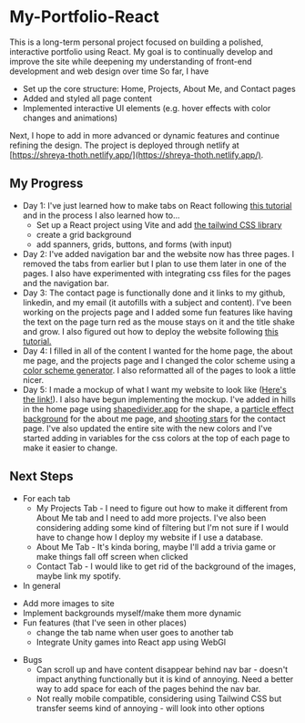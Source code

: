 # My-Portfolio-React

This is a long-term personal project focused on building a polished, interactive portfolio using React. My goal is to continually develop and improve the site while deepening my understanding of front-end development and web design over time So far, I have
- Set up the core structure: Home, Projects, About Me, and Contact pages
- Added and styled all page content
- Implemented interactive UI elements (e.g. hover effects with color changes and animations)

Next, I hope to add in more advanced or dynamic features and continue refining the design. The project is deployed through netlify at [https://shreya-thoth.netlify.app/](https://shreya-thoth.netlify.app/).

## My Progress
* Day 1: I've just learned how to make tabs on React following [this tutorial](https://www.youtube.com/watch?v=oTzKdpPa3J4) and in the process I also learned how to...
  - Set up a React project using Vite and add [the tailwind CSS library](https://tailwindcss.com/docs/guides/vite)
  - create a grid background
  - add spanners, grids, buttons, and forms (with input)
* Day 2: I've added navigation bar and the website now has three pages. I removed the tabs from earlier but I plan to use them later in one of the pages. I also have experimented with integrating css files for the pages and the navigation bar.
* Day 3: The contact page is functionally done and it links to my github, linkedin, and my email (it autofills with a subject and content). I've been working on the projects page and I added some fun features like having the text on the page turn red as the mouse stays on it and the title shake and grow. I also figured out how to deploy the website following [this tutorial.](https://www.youtube.com/watch?v=XMGOfJxnH7s&t=3s)
* Day 4: I filled in all of the content I wanted for the home page, the about me page, and the projects page and I changed the color scheme using a [color scheme generator](https://coolors.co/). I also reformatted all of the pages to look a little nicer.
* Day 5: I made a mockup of what I want my website to look like ([Here's the link!](https://www.canva.com/design/DAGme0MpjFU/lu7dUZDz3Y776HmzpowlSw/view?utm_content=DAGme0MpjFU&utm_campaign=designshare&utm_medium=link2&utm_source=uniquelinks&utlId=h43cb69348b)). I also have begun implementing the mockup. I've added in hills in the home page using [shapedivider.app](https://www.shapedivider.app/) for the shape, a [particle effect background](https://csscrafter.com/css-particle-effects/) for the about me page, and [shooting stars](https://prismic.io/blog/css-background-effects) for the contact page. I've also updated the entire site with the new colors and I've started adding in variables for the css colors at the top of each page to make it easier to change.

 ## Next Steps
 * For each tab
     - My Projects Tab - I need to figure out how to make it different from About Me tab and I need to add more projects. I've also been considering adding some kind of filtering but I'm not sure if I would have to change how I deploy my website if I use a database.
     - About Me Tab - It's kinda boring, maybe I'll add a trivia game or make things fall off screen when clicked
     - Contact Tab - I would like to get rid of the background of the images, maybe link my spotify.
  * In general  
   - Add more images to site
   - Implement backgrounds myself/make them more dynamic
   - Fun features (that I've seen in other places)
       * change the tab name when user goes to another tab
       * Integrate Unity games into React app using WebGl
 * Bugs
   - Can scroll up and have content disappear behind nav bar - doesn't impact anything functionally but it is kind of annoying. Need a better way to add space for each of the pages behind the nav bar.
   - Not really mobile compatible, considering using Tailwind CSS but transfer seems kind of annoying - will look into other options
